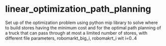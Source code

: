 # linear_optimization_path_planning
Set up of the optimization problem using python mip library to solve where to build stores having the minimum cost and for the optimal path planning of a truck that can pass through at most a limited number of stores, with different file parameters, robomarkt_big_i, robomakrt_i wit i=0..4
